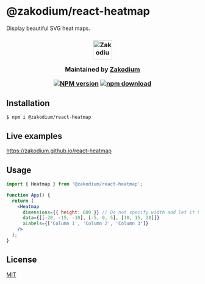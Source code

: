 # @zakodium/react-heatmap
Display beautiful SVG heat maps.

<h3 align="center">

  <a href="https://www.zakodium.com">
    <img src="https://www.zakodium.com/brand/zakodium-logo-white.svg" width="50" alt="Zakodium logo" />
  </a>

  <p>
    Maintained by <a href="https://www.zakodium.com">Zakodium</a>
  </p>

  [![NPM version][npm-image]][npm-url]
  [![npm download][download-image]][download-url]

</h3>

## Installation

`$ npm i @zakodium/react-heatmap`

## Live examples

https://zakodium.github.io/react-heatmap

## Usage

```jsx
import { Heatmap } from '@zakodium/react-heatmap';

function App() {
  return (
    <Heatmap
      dimensions={{ height: 600 }} // Do not specify width and let it be responsive
      data={[[-20, -15, -10], [-5, 0, 5], [10, 15, 20]]}
      xLabels={['Column 1', 'Column 2', 'Column 3']}
    />
  );
}
```

## License

[MIT](./LICENSE)

[npm-image]: https://img.shields.io/npm/v/@zakodium/react-heatmap.svg?style=flat-square
[npm-url]: https://www.npmjs.com/package/@zakodium/react-heatmap
[download-image]: https://img.shields.io/npm/dm/@zakodium/react-heatmap.svg?style=flat-square
[download-url]: https://www.npmjs.com/package/@zakodium/react-heatmap

